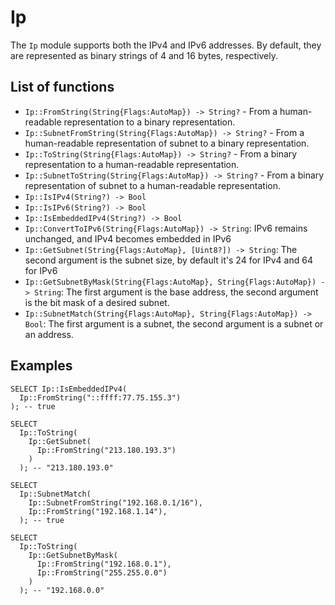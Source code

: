# Ip

The `Ip`  module supports both the IPv4 and IPv6 addresses. By default, they are represented as binary strings of 4 and 16 bytes, respectively.

## List of functions

* ```Ip::FromString(String{Flags:AutoMap}) -> String?``` - From a human-readable representation to a binary representation.
* ```Ip::SubnetFromString(String{Flags:AutoMap}) -> String?``` - From a human-readable representation of subnet to a binary representation.
* ```Ip::ToString(String{Flags:AutoMap}) -> String?``` - From a binary representation to a human-readable representation.
* ```Ip::SubnetToString(String{Flags:AutoMap}) -> String?``` - From a binary representation of subnet to a human-readable representation.
* ```Ip::IsIPv4(String?) -> Bool```
* ```Ip::IsIPv6(String?) -> Bool```
* ```Ip::IsEmbeddedIPv4(String?) -> Bool```
* ```Ip::ConvertToIPv6(String{Flags:AutoMap}) -> String```: IPv6 remains unchanged, and IPv4 becomes embedded in IPv6
* ```Ip::GetSubnet(String{Flags:AutoMap}, [Uint8?]) -> String```: The second argument is the subnet size, by default it's 24 for IPv4 and 64 for IPv6
* ```Ip::GetSubnetByMask(String{Flags:AutoMap}, String{Flags:AutoMap}) -> String```: The first argument is the base address, the second argument is the bit mask of a desired subnet.
* ```Ip::SubnetMatch(String{Flags:AutoMap}, String{Flags:AutoMap}) -> Bool```: The first argument is a subnet, the second argument is a subnet or an address.


## Examples

```yql
SELECT Ip::IsEmbeddedIPv4(
  Ip::FromString("::ffff:77.75.155.3")
); -- true

SELECT
  Ip::ToString(
    Ip::GetSubnet(
      Ip::FromString("213.180.193.3")
    )
  ); -- "213.180.193.0"

SELECT
  Ip::SubnetMatch(
    Ip::SubnetFromString("192.168.0.1/16"),
    Ip::FromString("192.168.1.14"),
  ); -- true

SELECT
  Ip::ToString(
    Ip::GetSubnetByMask(
      Ip::FromString("192.168.0.1"),
      Ip::FromString("255.255.0.0")
    )
  ); -- "192.168.0.0"
```

